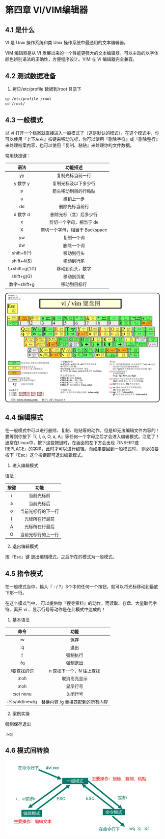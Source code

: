 # 第四章 VI/VIM编辑器

## 4.1 是什么

VI 是 Unix 操作系统和类 Unix 操作系统中最通用的文本编辑器。

VIM 编辑器是从 VI 发展出来的一个性能更强大的文本编辑器。可以主动的以字体颜色辨别语法的正确性，方便程序设计。VIM 与 VI 编辑器完全兼容。

## 4.2 测试数据准备

1. 拷贝/etc/profile 数据到/root 目录下

```shell
cp /etc/profile /root
cd /root/
```

## 4.3 一般模式

以 vi 打开一个档案就直接进入一般模式了（这是默认的模式）。在这个模式中，你可以使用『上下左右』按键来移动光标，你可以使用『删除字符』或『删除整行』来处理档案内容，也可以使用『复制、粘贴』来处理你的文件数据。

常用快捷键：

|      语法       |         功能描述         |
|:-------------:|:--------------------:|
|      yy       |       复制光标当前一行       |
|    y 数字 y     |      复制光标及以下多少行      |
|       p       |      箭头移动到目的行粘贴      |
|       u       |        撤销上一步         |
|      dd       |       删除光标当前行        |
|    d 数字 d     |     删除光标（含）后多少行      |
|       x       |    剪切一个字母，相当于 de     |
|       X       | 剪切一个字母，相当于 Backspace |
|      yw       |        复制一个词         |
|      dw       |        删除一个词         |
|  shift+6(^)   |        移动到行头         |
|  shift+4($)   |        移动到行尾         |
| 1+shift+g(1G) |       移动到页头，数字       |
|  shift+g(G)   |        移动到页尾         |
|  数字+shift+g   |        移动到目标行        |

![img.png](img.png)

## 4.4 编辑模式

在一般模式中可以进行删除、复制、粘贴等的动作，但是却无法编辑文件内容的！要等到你按下『i, I, o, O, a, A』等任何一个字母之后才会进入编辑模式。注意了！通常在Linux中，按下这些按键时，在画面的左下方会出现『INSERT或REPLACE』的字样，此时才可以进行编辑。而如果要回到一般模式时， 则必须要按下『Esc』这个按键即可退出编辑模式。

1. 进入编辑模式

语法：

| 按键  |    功能     |
|:---:|:---------:|
|  i  |   当前光标前   |
|  a  |   当前光标后   |
|  o  | 当前光标行的下一行 |
|  I  |  光标所在行最前  |
|  A  |  光标所在行最后  |
|  O  | 当前光标行的上一行 |

2. 退出编辑模式

按『Esc』键 退出编辑模式，之后所在的模式为一般模式。

## 4.5 指令模式

在一般模式当中，输入『 : / ?』3个中的任何一个按钮，就可以将光标移动到最底下那一行。

在这个模式当中， 可以提供你『搜寻资料』的动作，而读取、存盘、大量取代字符、离开 vi 、显示行号等动作是在此模式中达成的！

1. 基本语法

|      命令       |         功能         |
|:-------------:|:------------------:|
|      :w       |         保存         |
|      :q       |         退出         |
|      :!       |        强制执行        |
|      :!q      |        强制退出        |
|    /要查找的词     |   n 查找下一个，N 往上查找   |
|     :noh      |       取消高亮显示       |
|     :noh      |        显示行号        |
|   :set nonu   |        关闭行号        |
| :%s/old/new/g | 替换内容 /g 替换匹配到的所有内容 |

2. 案例实操

强制保存退出

`:wq!`

## 4.6 模式间转换

![img_1.png](img_1.png)



















